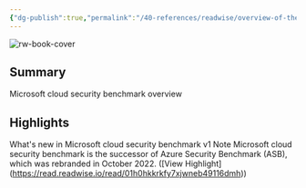 ```yaml
---
{"dg-publish":true,"permalink":"/40-references/readwise/overview-of-the-microsoft-cloud-security-benchmark/","tags":["rw/articles"]}
---
```


![rw-book-cover](https://readwise-assets.s3.amazonaws.com/media/uploaded_book_covers/profile_921743/open-graph-image_Z0zqIG2.png)

## Summary

Microsoft cloud security benchmark overview

## Highlights

What's new in Microsoft cloud security benchmark v1
Note
Microsoft cloud security benchmark is the successor of Azure Security Benchmark (ASB), which was rebranded in October 2022. ([View Highlight] (https://read.readwise.io/read/01h0hkkrkfy7xjwneb49116dmh))


